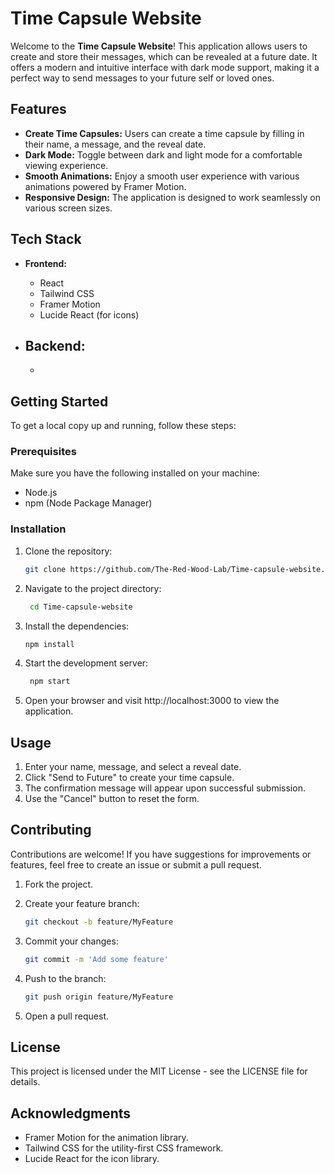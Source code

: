 # Time Capsule Website

Welcome to the **Time Capsule Website**! This application allows users to create and store their messages, which can be revealed at a future date. It offers a modern and intuitive interface with dark mode support, making it a perfect way to send messages to your future self or loved ones.

## Features

- **Create Time Capsules:** Users can create a time capsule by filling in their name, a message, and the reveal date.
- **Dark Mode:** Toggle between dark and light mode for a comfortable viewing experience.
- **Smooth Animations:** Enjoy a smooth user experience with various animations powered by Framer Motion.
- **Responsive Design:** The application is designed to work seamlessly on various screen sizes.

## Tech Stack

- **Frontend:**
  - React
  - Tailwind CSS
  - Framer Motion
  - Lucide React (for icons)

- **Backend:**
  -
  -

## Getting Started

To get a local copy up and running, follow these steps:

### Prerequisites

Make sure you have the following installed on your machine:

- Node.js
- npm (Node Package Manager)

### Installation

1. Clone the repository:

   ```bash
   git clone https://github.com/The-Red-Wood-Lab/Time-capsule-website.git

2. Navigate to the project directory:

   ```bash
    cd Time-capsule-website

3. Install the dependencies:

   ```bash
   npm install

4. Start the development server:

   ```bash
    npm start

5. Open your browser and visit http://localhost:3000 to view the application.

## Usage

1. Enter your name, message, and select a reveal date.
2. Click "Send to Future" to create your time capsule.
3. The confirmation message will appear upon successful submission.
4. Use the "Cancel" button to reset the form.

## Contributing

Contributions are welcome! If you have suggestions for improvements or features, feel free to create an issue or submit a pull request.

1. Fork the project.
2. Create your feature branch:

   ```bash
   git checkout -b feature/MyFeature

3. Commit your changes:

   ```bash
   git commit -m 'Add some feature'

4. Push to the branch:

   ```bash
   git push origin feature/MyFeature

5. Open a pull request.

## License

This project is licensed under the MIT License - see the LICENSE file for details.

## Acknowledgments

- Framer Motion for the animation library.
- Tailwind CSS for the utility-first CSS framework.
- Lucide React for the icon library.
